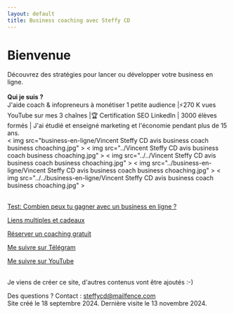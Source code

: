 ```yaml
---
layout: default
title: Business coaching avec Steffy CD
---
```

# Bienvenue

Découvrez des stratégies pour lancer ou développer votre business en ligne. <br><br>
<b>Qui je suis ?</b><br> J'aide coach & infopreneurs à monétiser 1 petite audience |⚡️270 K vues YouTube sur mes 3 chaînes |🏆 Certification SEO LinkedIn | 3000 élèves formés | J'ai étudié et enseigné marketing et l'économie pendant plus de 15 ans.<br>
< img src="business-en-ligne/Vincent Steffy CD avis business coach business choaching.jpg" >
< img src="../Vincent Steffy CD avis business coach business choaching.jpg" >
< img src="../../Vincent Steffy CD avis business coach business choaching.jpg" >
< img src="../business-en-ligne/Vincent Steffy CD avis business coach business choaching.jpg" >
< img src="../../business-en-ligne/Vincent Steffy CD avis business coach business choaching.jpg" >

<br>
<a href="http://forms.gle/PPhe2kUfzohxfQpp6">Test: Combien peux tu gagner avec un business en ligne ?</a>

<a href="http://mtr.bio/funeducationacademycom">Liens multiples et cadeaux</a> 

<a href="http://calendly.com/coaching-infopreneurs/decouverte?month=2024-01">Réserver un coaching gratuit</a>

<a href="http://docs.google.com/forms/d/e/1FAIpQLScPa8v7p1iMQupOlwNSdW9t6fD9wP1TFKS-C1ak424ckBKupw/viewform?usp=sf_link">Me suivre sur Télégram</a>

<a href="http://youtube.com/@SteffyCDbusinesscoaching/?sub_confirmation=1">Me suivre sur YouTube</a>


<br>Je viens de créer ce site, d'autres contenus vont être ajoutés :-)<br>

Des questions ? Contact : steffycd@mailfence.com <br>
Site créé le 18 septembre 2024. Dernière visite le 13 novembre 2024.
